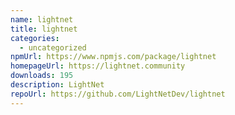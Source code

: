 ```yaml
---
name: lightnet
title: lightnet
categories:
  - uncategorized
npmUrl: https://www.npmjs.com/package/lightnet
homepageUrl: https://lightnet.community
downloads: 195
description: LightNet
repoUrl: https://github.com/LightNetDev/lightnet
---
```

